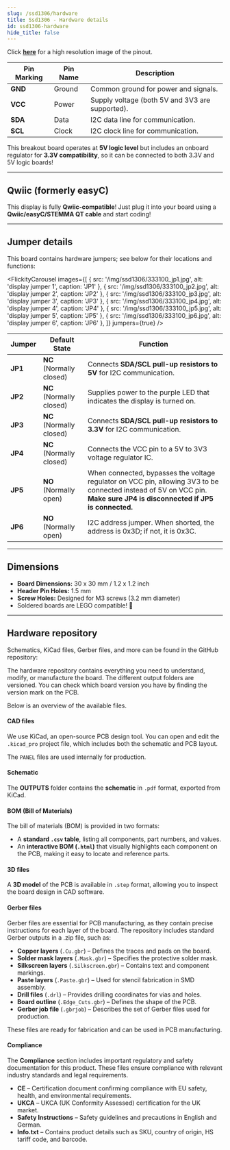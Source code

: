 ```yaml
---
slug: /ssd1306/hardware
title: Ssd1306 - Hardware details
id: ssd1306-hardware
hide_title: false
---
```


<CenteredImage src="/img/ssd1306/333100_pinout.jpg" alt="Pinout" />

Click [**here**](/img/ssd1306/333100_pinout.jpg) for a high resolution image of the pinout.

| Pin Marking | Pin Name | Description                                     |
| ----------- | -------- | ----------------------------------------------- |
| **GND**     | Ground   | Common ground for power and signals.            |
| **VCC**     | Power    | Supply voltage (both 5V and 3V3 are supported). |
| **SDA**     | Data     | I2C data line for communication.                |
| **SCL**     | Clock    | I2C clock line for communication.               |

<InfoBox>This breakout board operates at **5V logic level** but includes an onboard regulator for **3.3V compatibility**, so it can be connected to both 3.3V and 5V logic boards!</InfoBox>

---

## Qwiic (formerly easyC)  

<CenteredImage src="/img/easyc_transparent.png" alt="EasyC/qwiic cable" width="550px" />
 
<InfoBox> This display is fully **Qwiic-compatible**! Just plug it into your board using a **Qwiic/easyC/STEMMA QT cable** and start coding! </InfoBox>

<QuickLink 
  title="Qwiic (formerly easyC) details and specifications" 
  description="Learn about hardware specifications, compatibility, and usage of the Qwiic connector." 
  url="/qwiic" 
/>

---

## Jumper details

This board contains hardware jumpers; see below for their locations and functions:

<FlickityCarousel
  images={[
    { src: '/img/ssd1306/333100_jp1.jpg', alt: 'display jumper 1', caption: 'JP1' },
    { src: '/img/ssd1306/333100_jp2.jpg', alt: 'display jumper 2', caption: 'JP2' },
    { src: '/img/ssd1306/333100_jp3.jpg', alt: 'display jumper 3', caption: 'JP3' },
    { src: '/img/ssd1306/333100_jp4.jpg', alt: 'display jumper 4', caption: 'JP4' },
    { src: '/img/ssd1306/333100_jp5.jpg', alt: 'display jumper 5', caption: 'JP5' },
    { src: '/img/ssd1306/333100_jp6.jpg', alt: 'display jumper 6', caption: 'JP6' },
  ]}
  jumpers={true}
/>

| Jumper  | Default State            | Function                                                                                                                                                                 |
| ------- | ------------------------ | ------------------------------------------------------------------------------------------------------------------------------------------------------------------------ |
| **JP1** | **NC** (Normally closed) | Connects **SDA/SCL pull-up resistors to 5V** for I2C communication.                                                                                                      |
| **JP2** | **NC** (Normally closed) | Supplies power to the purple LED that indicates the display is turned on.                                                                                                |
| **JP3** | **NC** (Normally closed) | Connects **SDA/SCL pull-up resistors to 3.3V** for I2C communication.                                                                                                    |
| **JP4** | **NC** (Normally closed) | Connects the VCC pin to a 5V to 3V3 voltage regulator IC.                                                                                                                |
| **JP5** | **NO** (Normally open)   | When connected, bypasses the voltage regulator on VCC pin, allowing 3V3 to be connected instead of 5V on VCC pin. **Make sure JP4 is disconnected if JP5 is connected.** |
| **JP6** | **NO** (Normally open)   | I2C address jumper. When shorted, the address is 0x3D; if not, it is 0x3C.                                                                                               |

---

## Dimensions

- **Board Dimensions:** 30 x 30 mm / 1.2 x 1.2 inch
- **Header Pin Holes:** 1.5 mm
- **Screw Holes:** Designed for M3 screws (3.2 mm diameter)
- Soldered boards are LEGO compatible! 🧱

---

## Hardware repository

Schematics, KiCad files, Gerber files, and more can be found in the GitHub repository:

<QuickLink 
  title="Display OLED I2C White 0.96' SSD1306 Hardware design" 
  description="GitHub hardware repository for this product"
  url="https://github.com/SolderedElectronics/Display-OLED-I2C-White-0.96-hardware-design/tree/main" 
/> 

<QuickLink 
  title="Display OLED I2C Blue 0.96' SSD1306 Hardware design" 
  description="GitHub hardware repository for this product"
  url="https://github.com/SolderedElectronics/Display-OLED-I2C-Blue-0.96-hardware-design" 
/> 

The hardware repository contains everything you need to understand, modify, or manufacture the board. The different output folders are versioned. You can check which board version you have by finding the version mark on the PCB.

Below is an overview of the available files.  

#### CAD files

We use KiCad, an open-source PCB design tool. You can open and edit the `.kicad_pro` project file, which includes both the schematic and PCB layout.  

The `PANEL` files are used internally for production.  

#### Schematic

The **OUTPUTS** folder contains the **schematic** in `.pdf` format, exported from KiCad.

#### BOM (Bill of Materials)

The bill of materials (BOM) is provided in two formats:  

- A **standard `.csv` table**, listing all components, part numbers, and values.  
- An **interactive BOM (`.html`)** that visually highlights each component on the PCB, making it easy to locate and reference parts.  

#### 3D files

A **3D model** of the PCB is available in `.step` format, allowing you to inspect the board design in CAD software.  

#### Gerber files 

Gerber files are essential for PCB manufacturing, as they contain precise instructions for each layer of the board. The repository includes standard Gerber outputs in a .zip file, such as:  

- **Copper layers** (`.Cu.gbr`) – Defines the traces and pads on the board.  
- **Solder mask layers** (`.Mask.gbr`) – Specifies the protective solder mask.  
- **Silkscreen layers** (`.Silkscreen.gbr`) – Contains text and component markings.  
- **Paste layers** (`.Paste.gbr`) – Used for stencil fabrication in SMD assembly.  
- **Drill files** (`.drl`) – Provides drilling coordinates for vias and holes.  
- **Board outline** (`.Edge_Cuts.gbr`) – Defines the shape of the PCB.  
- **Gerber job file** (`.gbrjob`) – Describes the set of Gerber files used for production.  

These files are ready for fabrication and can be used in PCB manufacturing.

#### Compliance  

The **Compliance** section includes important regulatory and safety documentation for this product. These files ensure compliance with relevant industry standards and legal requirements.  

- **CE** – Certification document confirming compliance with EU safety, health, and environmental requirements.  
- **UKCA** – UKCA (UK Conformity Assessed) certification for the UK market.  
- **Safety Instructions** – Safety guidelines and precautions in English and German.
- **Info.txt** – Contains product details such as SKU, country of origin, HS tariff code, and barcode.